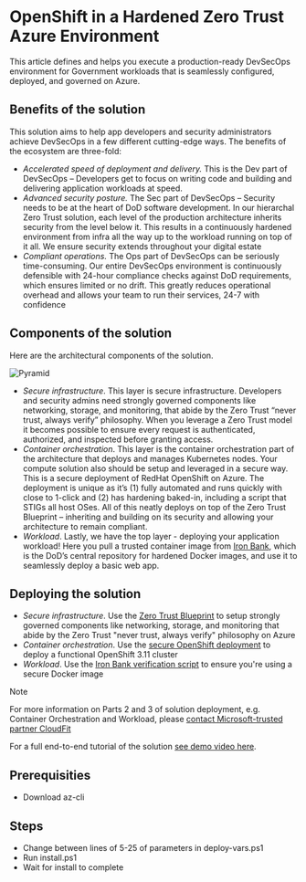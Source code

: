 # OpenShift in a Hardened Zero Trust Azure Environment

This article defines and helps you execute a production-ready DevSecOps environment for Government workloads that is seamlessly configured, deployed, and governed on Azure.

## Benefits of the solution
This solution aims to help app developers and security administrators achieve DevSecOps in a few different cutting-edge ways. The benefits of the ecosystem are three-fold: 
* *Accelerated speed of deployment and delivery.* This is the Dev part of DevSecOps – Developers get to focus on writing code and building and delivering application workloads at speed.
* *Advanced security posture.* The Sec part of DevSecOps – Security needs to be at the heart of DoD software development. In our hierarchal Zero Trust solution, each level of the production architecture inherits security from the level below it. This results in a continuously hardened environment from infra all the way up to the workload running on top of it all. We ensure security extends throughout your digital estate
* *Compliant operations.* The Ops part of DevSecOps can be seriously time-consuming. Our entire DevSecOps environment is continuously defensible with 24-hour compliance checks against DoD requirements, which ensures limited or no drift. This greatly reduces operational overhead and allows your team to run their services, 24-7 with confidence

## Components of the solution
Here are the architectural components of the solution.

![Pyramid](./media/pyramid.PNG)

* *Secure infrastructure*. This layer is secure infrastructure. Developers and security admins need strongly governed components like networking, storage, and monitoring, that abide by the Zero Trust “never trust, always verify” philosophy. When you leverage a Zero Trust model it becomes possible to ensure every request is authenticated, authorized, and inspected before granting access.
* *Container orchestration*. This layer is the container orchestration part of the architecture that deploys and manages Kubernetes nodes. Your compute solution also should be setup and leveraged in a secure way. This is a secure deployment of RedHat OpenShift on Azure. The deployment is unique as it’s (1) fully automated and runs quickly with close to 1-click and (2) has hardening baked-in, including a script that STIGs all host OSes. All of this neatly deploys on top of the Zero Trust Blueprint – inheriting and building on its security and allowing your architecture to remain compliant.
* *Workload*. Lastly, we have the top layer - deploying your application workload! Here you pull a trusted container image from [Iron Bank](https://ironbank.dsop.io), which is the DoD’s central repository for hardened Docker images, and use it to seamlessly deploy a basic web app.

## Deploying the solution
* *Secure infrastructure*. Use the [Zero Trust Blueprint](https://github.com/Azure/ato-toolkit/tree/master/automation/zero-trust-architecture) to setup strongly governed components like networking, storage, and monitoring that abide by the Zero Trust "never trust, always verify" philosophy on Azure
* *Container orchestration*. Use the [secure OpenShift deployment](https://microsoft-my.sharepoint.com/:u:/p/v-ryasch/EYM8eLuaDPNFii4wI31ydqkBzWnZHUQsO7GogyAww0JISQ?e=0W819L) to deploy a functional OpenShift 3.11 cluster
* *Workload*. Use the [Iron Bank verification script](https://microsoft-my.sharepoint.com/:u:/p/v-ryasch/EdFfT3rw6ZNMh5qKQWpctoIBsSAaHVTt46xB7Zam8l6B8Q?e=Sqjldp) to ensure you're using a secure Docker image 

> [!NOTE]
> For more information on Parts 2 and 3 of solution deployment, e.g. Container Orchestration and Workload, please [contact Microsoft-trusted partner CloudFit](https://www.cloudfitsoftware.com/contact-us/)
> 
> 

For a full end-to-end tutorial of the solution [see demo video here](https://www.youtube.com/watch?v=gntpwbeWbak).

## Prerequisities
* Download az-cli

## Steps
* Change between lines of 5-25 of parameters in deploy-vars.ps1
* Run install.ps1
* Wait for install to complete
